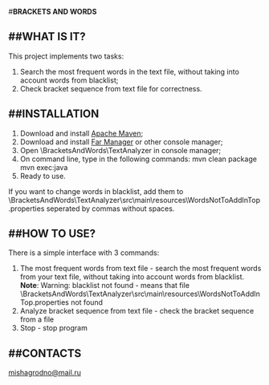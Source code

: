 #**BRACKETS AND WORDS**

##WHAT IS IT?
-----------
This project implements two tasks: 
 1) Search the most frequent words in the text file, without taking into account words from blacklist;
 2) Check bracket sequence from text file for correctness.

##INSTALLATION
-----------
1) Download and install [Apache Maven](http://www.apache-maven.ru/install.html);
2) Download and install [Far Manager](http://www.farmanager.com/download.php?l=ru) or other console manager;
3) Open \BracketsAndWords\TextAnalyzer in console manager;
4) On command line, type in the following commands: 
    mvn clean package
    mvn exec:java 
6) Ready to use.

If you want to change words in blacklist, add them to \BracketsAndWords\TextAnalyzer\src\main\resources\WordsNotToAddInTop.properties 
seperated by commas without spaces.

##HOW TO USE?
-------------
There is a simple interface with 3 commands:
 1) The most frequent words from text file - search the most frequent words from your text file, without taking into
    account words from blacklist.
    **Note**: Warning: blacklist not found - means that file \BracketsAndWords\TextAnalyzer\src\main\resources\WordsNotToAddInTop.properties
    not found
 2) Analyze bracket sequence from text file - check the bracket sequence from a file
 3) Stop - stop program

##CONTACTS
----------
mishagrodno@mail.ru